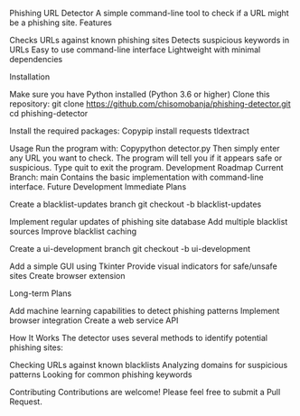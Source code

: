 Phishing URL Detector
A simple command-line tool to check if a URL might be a phishing site.
Features

Checks URLs against known phishing sites
Detects suspicious keywords in URLs
Easy to use command-line interface
Lightweight with minimal dependencies

Installation

Make sure you have Python installed (Python 3.6 or higher)
Clone this repository:
git clone https://github.com/chisomobanja/phishing-detector.git
cd phishing-detector

Install the required packages:
Copypip install requests tldextract


Usage
Run the program with:
Copypython detector.py
Then simply enter any URL you want to check. The program will tell you if it appears safe or suspicious.
Type quit to exit the program.
Development Roadmap
Current Branch: main
Contains the basic implementation with command-line interface.
Future Development
Immediate Plans

Create a blacklist-updates branch
git checkout -b blacklist-updates

Implement regular updates of phishing site database
Add multiple blacklist sources
Improve blacklist caching


Create a ui-development branch
git checkout -b ui-development

Add a simple GUI using Tkinter
Provide visual indicators for safe/unsafe sites
Create browser extension



Long-term Plans

Add machine learning capabilities to detect phishing patterns
Implement browser integration
Create a web service API

How It Works
The detector uses several methods to identify potential phishing sites:

Checking URLs against known blacklists
Analyzing domains for suspicious patterns
Looking for common phishing keywords

Contributing
Contributions are welcome! Please feel free to submit a Pull Request.
